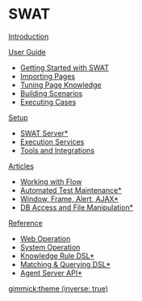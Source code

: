 # SWAT

[Introduction](index.md)

[User Guide]()

* [Getting Started with SWAT](guide_start.md)
* [Importing Pages](guide_knowledge.md)
* [Tuning Page Knowledge](guide_tuning.md)
* [Building Scenarios](guide_scenarios.md)
* [Executing Cases](guide_execution.md)
 
[Setup]()

* [SWAT Server*](setup_swat.md)
* [Execution Services](setup_execservices.md)
* [Tools and Integrations](setup_tools.md)

[Articles]()

* [Working with Flow](article_flow.md)
* [Automated Test Maintenance*](article_maintenance.md)
* [Window, Frame, Alert, AJAX*](article_scenes.md)
* [DB Access and File Manipulation*](article_api_call.md)

[Reference]()

* [Web Operation](ref_web_operation.md)
* [System Operation](ref_sys_operation.md)
* [Knowledge Rule DSL*](ref_knowledge_rule.md)
* [Matching & Querying DSL*](ref_mq_rule.md)
* [Agent Server API*](ref_agent_api.md)

[gimmick:theme (inverse: true)](bootstrap)
